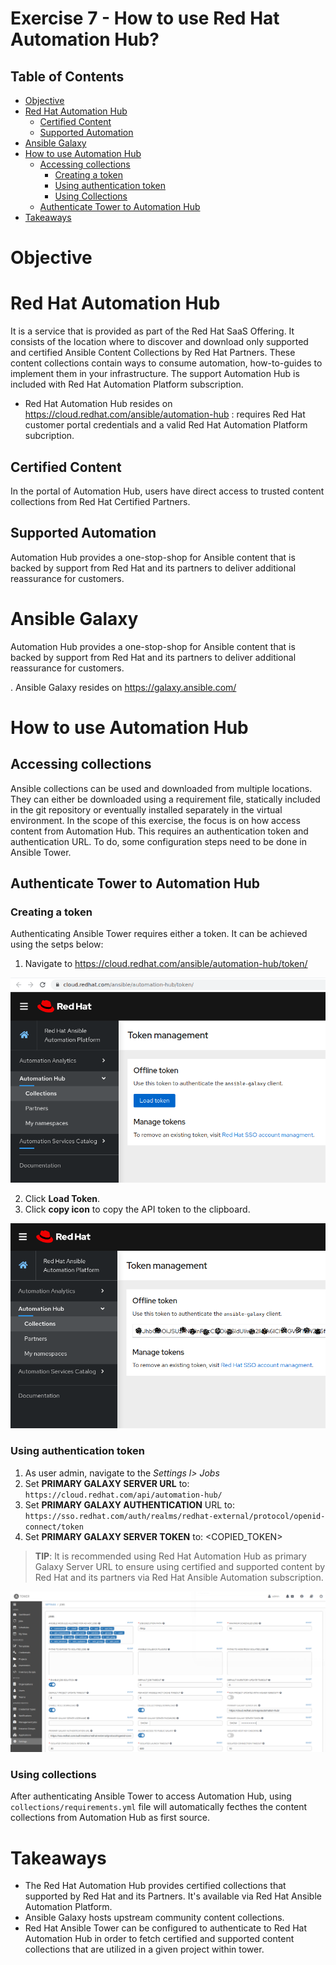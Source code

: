 # Exercise 7 - How to use Red Hat Automation Hub?

## Table of Contents
- [Objective](#objective)
- [Red Hat Automation Hub](#red-hat-automation-hub)
    - [Certified Content](#certified-content)
    - [Supported Automation](#supported-automation)
- [Ansible Galaxy](#ansible-galaxy)
- [How to use Automation Hub](#how-to-use-automation-hub)
    - [Accessing collections](#accessing-collections)
       - [Creating a token](#creating-a-token)
       - [Using authentication token](#using-authentication-token)
       - [Using Collections](#using-collections)
    - [Authenticate Tower to Automation Hub](#authenticate-tower-to-automation-hub)
- [Takeaways](#takeaways)


# Objective

# Red Hat Automation Hub
It is a service that is provided as part of the Red Hat SaaS Offering. It consists of the location where to discover and download only supported and certified Ansible Content Collections by Red Hat Partners. These content collections contain ways to consume automation, how-to-guides to implement them in your infrastructure. The support Automation Hub is included with Red Hat Automation Platform subscription.

- Red Hat Automation Hub resides on https://cloud.redhat.com/ansible/automation-hub : requires Red Hat customer portal credentials and a valid Red Hat Automation Platform subcription.

## Certified Content
In the portal of Automation Hub, users have direct access to trusted content collections from Red Hat Certified Partners.

## Supported Automation
  Automation Hub provides a one-stop-shop for Ansible content that is backed by support from Red Hat and its partners to deliver additional reassurance for customers.

# Ansible Galaxy
Automation Hub provides a one-stop-shop for Ansible content that is backed by support from Red Hat and its partners to deliver additional reassurance for customers.

. Ansible Galaxy resides on https://galaxy.ansible.com/

# How to use Automation Hub

## Accessing collections
Ansible collections can be used and downloaded from multiple locations. They can either be downloaded using a requirement file, statically included in the git repository or eventually installed separately in the virtual environment.
In the scope of this exercise, the focus is on how access content from Automation Hub. This requires an authentication token and authentication URL. To do, some configuration steps need to be done in Ansible Tower.

## Authenticate Tower to Automation Hub

### Creating a token
Authenticating Ansible Tower requires either a token. It can be achieved using the setps below:
  1. Navigate to https://cloud.redhat.com/ansible/automation-hub/token/
  
  
   ![Load token|845x550,50%](screenshots/create-token.png)
    
  
  2. Click **Load Token**.
  3. Click **copy icon** to copy the API token to the clipboard.
  
   ![Copy token|845x550,50%](screenshots/copy-token.png)
    
### Using authentication token
    
 1. As user admin, navigate to the *Settings l> Jobs*
 2. Set **PRIMARY GALAXY SERVER URL** to: `https://cloud.redhat.com/api/automation-hub/`
 3. Set **PRIMARY GALAXY AUTHENTICATION** URL to: `https://sso.redhat.com/auth/realms/redhat-external/protocol/openid-connect/token`
 4. Set **PRIMARY GALAXY SERVER TOKEN** to: <COPIED_TOKEN> 
    
> **TIP**: It is recommended using Red Hat Automation Hub as primary Galaxy Server URL to ensure using certified and supported
> content by Red Hat and its partners via Red Hat Ansible Automation subscription.


![test image size](screenshots/token.png)


### Using collections

After authenticating Ansible Tower to access Automation Hub, using `collections/requirements.yml` file will automatically fecthes the content collections from Automation Hub as first source.


# Takeaways

- The Red Hat Automation Hub provides certified collections that supported by Red Hat and its Partners. It's available via Red Hat Ansible Automation Platform.
- Ansible Galaxy hosts upstream community content collections.
- Red Hat Ansible Tower can be configured to authenticate to Red Hat Automation Hub in order to fetch certified and supported content collections that are utilized in a given project within tower.
